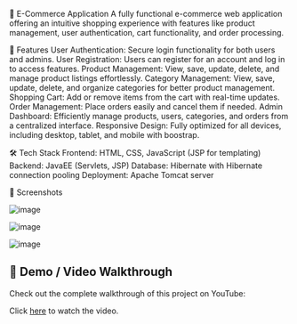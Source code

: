 
🛒 E-Commerce Application
A fully functional e-commerce web application offering an intuitive shopping experience with features like product management, user authentication, cart functionality, and order processing.

🚀 Features
User Authentication: Secure login functionality for both users and admins.
User Registration: Users can register for an account and log in to access features.
Product Management: View, save, update, delete, and manage product listings effortlessly.
Category Management: View, save, update, delete, and organize categories for better product management.
Shopping Cart: Add or remove items from the cart with real-time updates.
Order Management: Place orders easily and cancel them if needed.
Admin Dashboard: Efficiently manage products, users, categories, and orders from a centralized interface.
Responsive Design: Fully optimized for all devices, including desktop, tablet, and mobile with boostrap.

🛠️ Tech Stack
Frontend: HTML, CSS, JavaScript (JSP for templating)
Backend: JavaEE (Servlets, JSP)
Database: Hibernate with Hibernate connection pooling
Deployment: Apache Tomcat server

📸 Screenshots 

![image](https://github.com/user-attachments/assets/3b547ffc-9298-46c2-bd33-25dcf16cbdc8)

![image](https://github.com/user-attachments/assets/ff8b289e-f39e-4906-af85-40666aa7027f)

![image](https://github.com/user-attachments/assets/9c7e0a42-5716-498e-87f4-0f1ed732828e)




## 🎥 Demo / Video Walkthrough

Check out the complete walkthrough of this project on YouTube:  

Click  [here](https://youtu.be/JiZZz98cdPA?si=fEMQMHsNy_KKrBxg) to watch the video.













